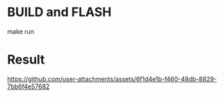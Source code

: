 # BUILD and FLASH
make run

# Result
https://github.com/user-attachments/assets/6f1d4e1b-f460-48db-8829-7bb6f4e57682

